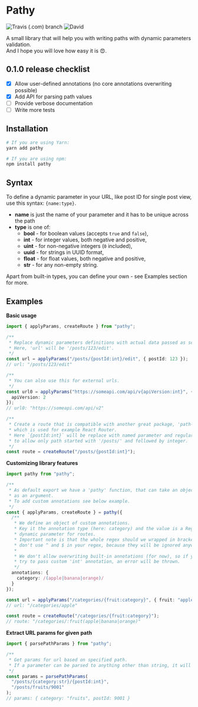 # Pathy

![Travis (.com) branch](https://img.shields.io/travis/com/jedrzejginter/pathy/master.svg?style=flat-square)
![David](https://img.shields.io/david/jedrzejginter/pathy.svg?style=flat-square)

A small library that will help you with writing paths with dynamic parameters validation.\
And I hope you will love how easy it is 😍.

## 0.1.0 release checklist

- [x] Allow user-defined annotations (no core annotations overwriting possible)
- [x] Add API for parsing path values
- [ ] Provide verbose documentation
- [ ] Write more tests

## Installation

```bash
# If you are using Yarn:
yarn add pathy

# If you are using npm:
npm install pathy
```

## Syntax

To define a dynamic parameter in your URL, like post ID for single post view, use this syntax: `{name:type}`.

- **name** is just the name of your parameter and it has to be unique across the path
- **type** is one of:
  - **bool** - for boolean values (accepts `true` and `false`),
  - **int** - for integer values, both negative and positive,
  - **uint** - for non-negative integers (`0` included),
  - **uuid** - for strings in UUID format,
  - **float** - for float values, both negative and positive,
  - **str** - for any non-empty string.

Apart from built-in types, you can define your own - see Examples section for more.

## Examples

**Basic usage**

```ts
import { applyParams, createRoute } from "pathy";

/**
 * Replace dynamic parameters definitions with actual data passed as second parameter.
 * Here, 'url' will be '/posts/123/edit'.
 */
const url = applyParams("/posts/{postId:int}/edit", { postId: 123 });
// url: "/posts/123/edit"

/**
 * You can also use this for external urls.
 */
const url0 = applyParams("https://someapi.com/api/v{apiVersion:int}", {
  apiVersion: 2
});
// url0: "https://someapi.com/api/v2"

/**
 * Create a route that is compatible with another great package, 'path-to-regexp',
 * which is used for example React Router.
 * Here `{postId:int}` will be replace with named parameter and regular expression
 * to allow only path started with '/posts/' and followed by integer.
 */
const route = createRoute("/posts/{postId:int}");
```

**Customizing library features**

```ts
import pathy from "pathy";

/**
 * As default export we have a 'pathy' function, that can take an object of options
 * as an argument.
 * To add custom annotations see below example.
 */
const { applyParams, createRoute } = pathy({
  /**
   * We define an object of custom annotations.
   * Key it the annotation type (here: category) and the value is a RegExp that matches
   * dynamic parameter for routes.
   * Important note is that the whole regex should we wrapped in brackets. Also,
   * don't use ^ and $ in your regex, because they will be ignored anyway.
   *
   * We don't allow overwriting built-in annotations (for now), so if you would for example
   * try to pass custom 'int' annotation, an error will be thrown.
   */
  annotations: {
    category: /(apple|banana|orange)/
  }
});

const url = applyParams("/categories/{fruit:category}", { fruit: "apple" });
// url: "/categories/apple"

const route = createRoute("/categories/{fruit:category}");
// route: "/categories/:fruit(apple|banana|orange)"
```

**Extract URL params for given path**

```ts
import { parsePathParams } from "pathy";

/**
 * Get params for url based on specified path.
 * If a parameter can be parsed to anything other than string, it will be.
 */
const params = parsePathParams(
  "/posts/{category:str}/{postId:int}",
  "/posts/fruits/9001"
);
// params: { category: "fruits", postId: 9001 }
```
